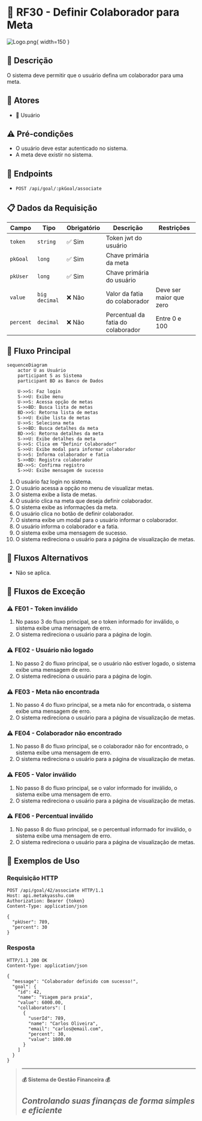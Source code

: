 # 👥 RF30 - Definir Colaborador para Meta 

![Logo.png](Logo.png){ width=150 }

## 📝 Descrição

O sistema deve permitir que o usuário defina um colaborador para uma meta.

## 👥 Atores

- 👤 Usuário

## ⚠️ Pré-condições

- O usuário deve estar autenticado no sistema.
- A meta deve existir no sistema.

## 🔌 Endpoints

- `POST /api/goal/:pkGoal/associate`

## 📋 Dados da Requisição

| Campo     | Tipo          | Obrigatório | Descrição                          | Restrições             |
|-----------|---------------|-------------|------------------------------------|------------------------|
| `token`   | `string`      | ✅ Sim      | Token jwt do usuário               |                        |
| `pkGoal`  | `long`        | ✅ Sim      | Chave primária da meta             |                        |
| `pkUser`  | `long`        | ✅ Sim      | Chave primária do usuário          |                        |
| `value`   | `big decimal` | ❌ Não      | Valor da fatia do colaborador      | Deve ser maior que zero |
| `percent` | `decimal`     | ❌ Não      | Percentual da fatia do colaborador | Entre 0 e 100         |

## 🔄 Fluxo Principal

```mermaid
sequenceDiagram
    actor U as Usuário
    participant S as Sistema
    participant BD as Banco de Dados
    
    U->>S: Faz login
    S->>U: Exibe menu
    U->>S: Acessa opção de metas
    S->>BD: Busca lista de metas
    BD->>S: Retorna lista de metas
    S->>U: Exibe lista de metas
    U->>S: Seleciona meta
    S->>BD: Busca detalhes da meta
    BD->>S: Retorna detalhes da meta
    S->>U: Exibe detalhes da meta
    U->>S: Clica em "Definir Colaborador"
    S->>U: Exibe modal para informar colaborador
    U->>S: Informa colaborador e fatia
    S->>BD: Registra colaborador
    BD->>S: Confirma registro
    S->>U: Exibe mensagem de sucesso
```

1. O usuário faz login no sistema.
2. O usuário acessa a opção no menu de visualizar metas.
3. O sistema exibe a lista de metas.
4. O usuário clica na meta que deseja definir colaborador.
5. O sistema exibe as informações da meta.
6. O usuário clica no botão de definir colaborador.
7. O sistema exibe um modal para o usuário informar o colaborador.
8. O usuário informa o colaborador e a fatia.
9. O sistema exibe uma mensagem de sucesso.
10. O sistema redireciona o usuário para a página de visualização de metas.

## 🔀 Fluxos Alternativos

- Não se aplica.

## 🚫 Fluxos de Exceção

### ⚠️ FE01 - Token inválido
1. No passo 3 do fluxo principal, se o token informado for inválido, o sistema exibe uma mensagem de erro.
2. O sistema redireciona o usuário para a página de login.

### ⚠️ FE02 - Usuário não logado
1. No passo 2 do fluxo principal, se o usuário não estiver logado, o sistema exibe uma mensagem de erro.
2. O sistema redireciona o usuário para a página de login.

### ⚠️ FE03 - Meta não encontrada
1. No passo 4 do fluxo principal, se a meta não for encontrada, o sistema exibe uma mensagem de erro.
2. O sistema redireciona o usuário para a página de visualização de metas.

### ⚠️ FE04 - Colaborador não encontrado
1. No passo 8 do fluxo principal, se o colaborador não for encontrado, o sistema exibe uma mensagem de erro.
2. O sistema redireciona o usuário para a página de visualização de metas.

### ⚠️ FE05 - Valor inválido
1. No passo 8 do fluxo principal, se o valor informado for inválido, o sistema exibe uma mensagem de erro.
2. O sistema redireciona o usuário para a página de visualização de metas.

### ⚠️ FE06 - Percentual inválido
1. No passo 8 do fluxo principal, se o percentual informado for inválido, o sistema exibe uma mensagem de erro.
2. O sistema redireciona o usuário para a página de visualização de metas.

## 🧪 Exemplos de Uso

### Requisição HTTP
```http
POST /api/goal/42/associate HTTP/1.1
Host: api.metakyasshu.com
Authorization: Bearer {token}
Content-Type: application/json

{
  "pkUser": 789,
  "percent": 30
}
```

### Resposta
```http
HTTP/1.1 200 OK
Content-Type: application/json

{
  "message": "Colaborador definido com sucesso!",
  "goal": {
    "id": 42,
    "name": "Viagem para praia",
    "value": 6000.00,
    "collaborators": [
      {
        "userId": 789,
        "name": "Carlos Oliveira",
        "email": "carlos@email.com",
        "percent": 30,
        "value": 1800.00
      }
    ]
  }
}
```

> ---------------------------------------------------------------------------
> #### 💰 Sistema de Gestão Financeira 💰
> ***Controlando suas finanças de forma simples e eficiente***
> ---------------------------------------------------------------------------